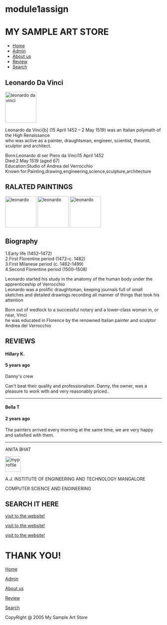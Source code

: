 # module1assign
<!doctype html>
<html lang="en">
<head>
<meta charset="utf-8">
<meta http-equiv="X-UA-Compatible" content="IE=edge">
    <meta name="viewport" content="width=device-width, initial-scale=1.0">
<title>ASSIGNMENT3</title>
</head>
<body>
<body>
<h1>MY SAMPLE ART STORE</h1>
<section>
 <ul>
        <li><a href="#top">Home</a></li>
		<li><a href="#top1">Admin </a></li>
	    <li><a href="#top2">About us </a></li>
	   <li><a href="#top3">Review </a></li>
		<li><a href="#top4">Search</a></li>
</section>
<section id="top">
<h2> Leonardo Da Vinci </h2>
<img src="artist.jpg" width="100" height="100" alt="leonardo da vinci">
<p>Leonardo da Vinci[b] (15 April 1452 – 2 May 1519) was an Italian polymath of the High Renaissance<br>
 who was active as a painter, draughtsman, engineer, scientist, theorist, sculptor and architect.</p>
 <div>
 <p>Born:Leonardo di ser Piero da Vinci15 April 1452<br>
 Died:2 May 1519 (aged 67)<br>
 Education:Studio of Andrea del Verrocchio<br>
Known for:Painting,drawing,engineering,science,sculpture,architecture</p>
</div>
<h2>RALATED PAINTINGS</h2>
<img src="art1.jpg" width="100" height="100" alt="leonardo">
<img src="art2.jpg" width="100" height="100" alt="leonardo">
<img src="art4.jpg" width="100" height="100" alt="leonardo">
<h2>Biography</h2>
<p> 1.Early life (1452–1472) <br>
2.First Florentine period (1472–c. 1482)<br>
3.First Milanese period (c. 1482–1499)<br>
4.Second Florentine period (1500–1508)</p>
<p>Leonardo started his study in the anatomy of the human body under the apprenticeship of Verrocchio<br>
Leonardo was a prolific draughtsman, keeping journals full of small sketches and detailed drawings recording all manner of things that took his attention</p>
<p>Born out of wedlock to a successful notary and a lower-class woman in, or near, Vinci<br>
 he was educated in Florence by the renowned Italian painter and sculptor Andrea del Verrocchio</p>
 </section>
 <section id="top3">
<h2>REVIEWS</h2>
<h4>Hillary K.</h4>
<h4>5 years ago</h4>
<p> Danny's crew</p>
<p>Can't beat their quality and professionalism. Danny, the owner, was a pleasure to work with and very reasonably priced..</p>
<hr></hr>
<h4>Bella T</h4>
<h4>2 years ago</h4>
<p>The painters arrived every morning at the same time, we are very happy and satisfied with them.</p>
<hr></hr>
</section>
<section id="top1">
<p> ANITA BHAT <p>
<img src="download.jpg" width="50" height="50" alt="myprofile">
<p>A.J. INSTITUTE OF ENGINEERING AND TECHNOLOGY MANGALORE</p>
<p>COMPUTER SCIENCE AND ENGINEERING</p>
</section>
<section id="top4">
<h2>SEARCH IT HERE</h2>
<p><a href="https://en.wikipedia.org/wiki/Leonardo_da_Vinci">visit to the website!</a></p>
<p><a href="https://simple.wikipedia.org/wiki/Leonardo_da_Vinci">visit to the website!</a></p>
<p><a href="https://www.mos.org/leonardo/biography">visit to the website!</a></p>
</section>
<h1>THANK YOU!</h1>
<footer>
         <p><a href="#top">Home</a></p>
		<p><a href="#top1">Admin </a></p>
	    <p><a href="#top2">About us </a></p>
	   <p><a href="#top3">Review </a></p>
		<p><a href="#top4">Search</a></p>
        <p>CopyRight @ 2005 My Sample Art Store</p>
</footer>
</body>
</html>
